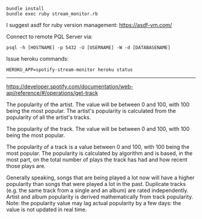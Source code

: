 
```
bundle install
bundle exec ruby stream_monitor.rb
```

I suggest asdf for ruby version management: https://asdf-vm.com/

Connect to remote PQL Server via:
```
psql -h [HOSTNAME] -p 5432 -U [USERNAME] -W -d [DATABASENAME]
```

Issue heroku commands:
```
HEROKU_APP=spotify-stream-monitor heroku status
```

---

https://developer.spotify.com/documentation/web-api/reference/#/operations/get-track


The popularity of the artist. The value will be between 0 and
100, with 100 being the most popular. The artist's popularity
is calculated from the popularity of all the artist's tracks.

The popularity of the track. The value will be between 0 and 100,
with 100 being the most popular.

The popularity of a track is a value between 0 and 100, with 100
being the most popular. The popularity is calculated by algorithm
and is based, in the most part, on the total number of plays the
track has had and how recent those plays are.

Generally speaking, songs that are being played a lot now will
have a higher popularity than songs that were played a lot in the
past. Duplicate tracks (e.g. the same track from a single and an
album) are rated independently. Artist and album popularity is
derived mathematically from track popularity. Note: the popularity
value may lag actual popularity by a few days: the value is not
updated in real time.

